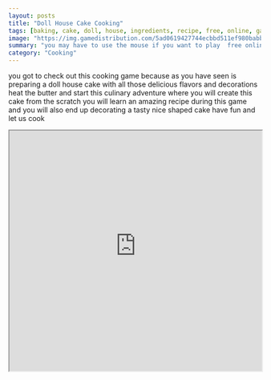 ```yaml
---
layout: posts
title: "Doll House Cake Cooking"
tags: [baking, cake, doll, house, ingredients, recipe, free, online, games, oyna, game, free, games, play, play, games]
image: "https://img.gamedistribution.com/5ad0619427744ecbbd511ef980babbe6.jpg"
summary: "you may have to use the mouse if you want to play  free online games oyna game free games play play games"
category: "Cooking"
---
```


you got to check out this cooking game because as you have seen is preparing a doll house cake with all those delicious flavors and decorations heat the butter and start this culinary adventure where you will create this cake from the scratch you will learn an amazing recipe during this game and you will also end up decorating a tasty nice shaped cake have fun and let us cook

<iframe width="100%" height="480px;" src="https://html5.gamedistribution.com/5ad0619427744ecbbd511ef980babbe6/"></iframe>